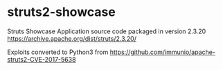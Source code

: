 # struts2-showcase
Struts Showcase Application source code packaged in version 2.3.20 https://archive.apache.org/dist/struts/2.3.20/

Exploits converted to Python3 from https://github.com/immunio/apache-struts2-CVE-2017-5638
